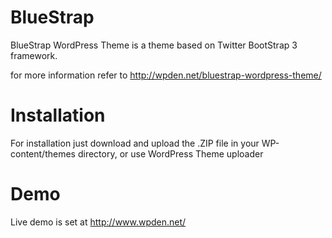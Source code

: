BlueStrap
=========

BlueStrap WordPress Theme is a theme based on Twitter BootStrap 3 framework.

for more information refer to http://wpden.net/bluestrap-wordpress-theme/


Installation
============

For installation just download and upload the .ZIP file in your WP-content/themes directory, or use WordPress Theme uploader


Demo
====
Live demo is set at http://www.wpden.net/
